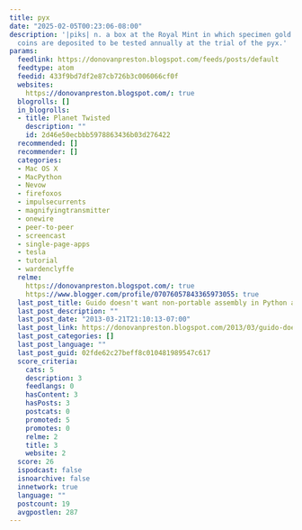 ```yaml
---
title: pyx
date: "2025-02-05T00:23:06-08:00"
description: '|piks| n. a box at the Royal Mint in which specimen gold and silver
  coins are deposited to be tested annually at the trial of the pyx.'
params:
  feedlink: https://donovanpreston.blogspot.com/feeds/posts/default
  feedtype: atom
  feedid: 433f9bd7df2e87cb726b3c006066cf0f
  websites:
    https://donovanpreston.blogspot.com/: true
  blogrolls: []
  in_blogrolls:
  - title: Planet Twisted
    description: ""
    id: 2d46e50ecbbb5978863436b03d276422
  recommended: []
  recommender: []
  categories:
  - Mac OS X
  - MacPython
  - Nevow
  - firefoxos
  - impulsecurrents
  - magnifyingtransmitter
  - onewire
  - peer-to-peer
  - screencast
  - single-page-apps
  - tesla
  - tutorial
  - wardenclyffe
  relme:
    https://donovanpreston.blogspot.com/: true
    https://www.blogger.com/profile/07076057843365973055: true
  last_post_title: Guido doesn't want non-portable assembly in Python and it's understandable
  last_post_description: ""
  last_post_date: "2013-03-21T21:10:13-07:00"
  last_post_link: https://donovanpreston.blogspot.com/2013/03/guido-doesnt-want-non-portable-assembly.html
  last_post_categories: []
  last_post_language: ""
  last_post_guid: 02fde62c27beff8c010481989547c617
  score_criteria:
    cats: 5
    description: 3
    feedlangs: 0
    hasContent: 3
    hasPosts: 3
    postcats: 0
    promoted: 5
    promotes: 0
    relme: 2
    title: 3
    website: 2
  score: 26
  ispodcast: false
  isnoarchive: false
  innetwork: true
  language: ""
  postcount: 19
  avgpostlen: 287
---
```

